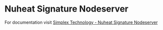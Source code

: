 # Nuheat Signature Nodeserver

For documentation visit [Simplex Technology - Nuheat Signature Nodeserver](https://simplextech.net/documentation/udi-docs/nuheat-signature-thermostat)
